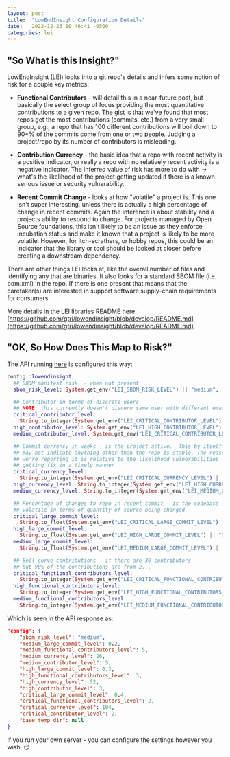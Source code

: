 ```yaml
---
layout: post
title:  "LowEndInsight Configuration Details"
date:   2022-12-23 10:46:41 -0500
categories: lei
---
```


## "So What is this Insight?"

LowEndInsight (LEI) looks into a git repo's details and infers some notion of risk for a couple key metrics:

* **Functional Contributors** - will detail this in a near-future post, but basically the select group of focus providing the most quantitative contributions to a given repo.  The gist is that we've found that most repos get the most contributions (commits, etc.) from a very small group, e.g., a repo that has 100 different contributions will boil down to 90+% of the commits come from one or two people.  Judging a project/repo by its number of contributors is misleading.
  
* **Contribution Currency** - the basic idea that a repo with recent activity is a positive indicator, or really a repo with no relatively recent activity is a negative indicator.  The inferred value of risk has more to do with -> what's the likelihood of the project getting updated if there is a known serious issue or security vulnerability.

* **Recent Commit Change** - looks at how "volatile" a project is.  This one isn't super interesting, unless there is actually a high percentage of change in recent commits.  Again the inference is about stability and a projects ability to respond to change.  For projects managed by Open Source foundations, this isn't likely to be an issue as they enforce incubation status and make it known that a project is likely to be more volatile.  However, for itch-scrathers, or hobby repos, this could be an indicator that the library or tool should be looked at closer before creating a downstream dependency.

There are other things LEI looks at, like the overall number of files and identifying any that are binaries.  It also looks for a standard SBOM file (i.e. bom.xml) in the repo.  If there is one present that means that the caretaker(s) are interested in support software supply-chain requirements for consumers.

More details in the LEI libraries README here: [https://github.com/gtri/lowendinsight/blob/develop/README.md](https://github.com/gtri/lowendinsight/blob/develop/README.md)


## "OK, So How Does This Map to Risk?"

The API running [here](https://rapidapi.com/quency-ai-quency-ai-default/api/lowendinsight2/) is configured this way:

``` elixir
config :lowendinsight,
  ## SBOM manifest risk  - when not present
  sbom_risk_level: System.get_env("LEI_SBOM_RISK_LEVEL") || "medium",

  ## Contributor in terms of discrete users
  ## NOTE: this currently doesn't discern same user with different email
  critical_contributor_level:
    String.to_integer(System.get_env("LEI_CRITICAL_CONTRIBUTOR_LEVEL") || "2"),
  high_contributor_level: System.get_env("LEI_HIGH_CONTRIBUTOR_LEVEL") || 3,
  medium_contributor_level: System.get_env("LEI_CRITICAL_CONTRIBUTOR_LEVEL") || 5,

  ## Commit currency in weeks - is the project active.  This by itself
  ## may not indicate anything other than the repo is stable. The reason
  ## we're reporting it is relative to the likelihood vulnerabilities
  ## getting fix in a timely manner
  critical_currency_level:
    String.to_integer(System.get_env("LEI_CRITICAL_CURRENCY_LEVEL") || "104"),
  high_currency_level: String.to_integer(System.get_env("LEI_HIGH_CURRENCY_LEVEL") || "52"),
  medium_currency_level: String.to_integer(System.get_env("LEI_MEDIUM_CURRENCY_LEVEL") || "26"),

  ## Percentage of changes to repo in recent commit - is the codebase
  ## volatile in terms of quantity of source being changed
  critical_large_commit_level:
    String.to_float(System.get_env("LEI_CRITICAL_LARGE_COMMIT_LEVEL") || "0.40"),
  high_large_commit_level:
    String.to_float(System.get_env("LEI_HIGH_LARGE_COMMIT_LEVEL") || "0.30"),
  medium_large_commit_level:
    String.to_float(System.get_env("LEI_MEDIUM_LARGE_COMMIT_LEVEL") || "0.20"),

  ## Bell curve contributions - if there are 30 contributors
  ## but 90% of the contributions are from 2...
  critical_functional_contributors_level:
    String.to_integer(System.get_env("LEI_CRITICAL_FUNCTIONAL_CONTRIBUTORS_LEVEL") || "2"),
  high_functional_contributors_level:
    String.to_integer(System.get_env("LEI_HIGH_FUNCTIONAL_CONTRIBUTORS_LEVEL") || "3"),
  medium_functional_contributors_level:
    String.to_integer(System.get_env("LEI_MEDIUM_FUNCTIONAL_CONTRIBUTORS_LEVEL") || "5")
```

Which is seen in the API response as:


``` json
"config": {
    "sbom_risk_level": "medium",
    "medium_large_commit_level": 0.2,
    "medium_functional_contributors_level": 5,
    "medium_currency_level": 26,
    "medium_contributor_level": 5,
    "high_large_commit_level": 0.3,
    "high_functional_contributors_level": 3,
    "high_currency_level": 52,
    "high_contributor_level": 3,
    "critical_large_commit_level": 0.4,
    "critical_functional_contributors_level": 2,
    "critical_currency_level": 104,
    "critical_contributor_level": 2,
    "base_temp_dir": null
}
```

If you run your own server - you can configure the settings however you wish. :smirk: